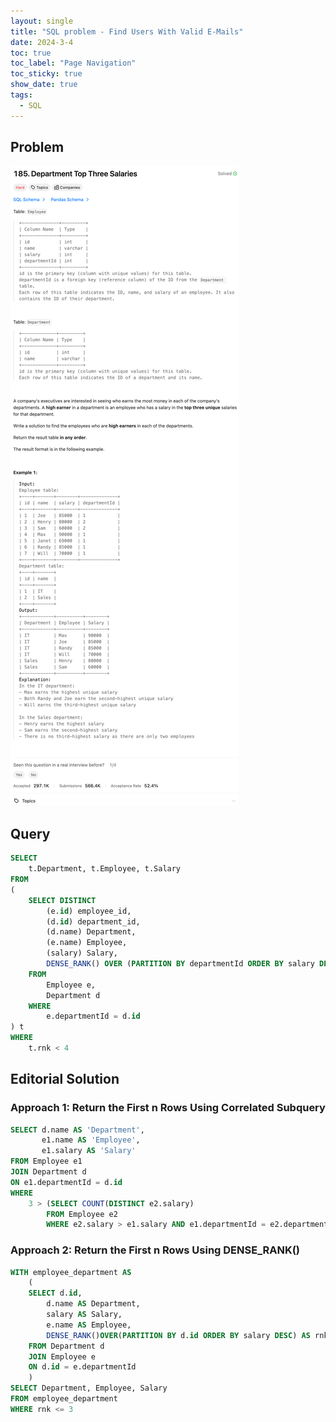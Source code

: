 ```yaml
---
layout: single
title: "SQL problem - Find Users With Valid E-Mails"
date: 2024-3-4
toc: true
toc_label: "Page Navigation"
toc_sticky: true
show_date: true
tags:
  - SQL
---
```


## Problem

[![problem-185](/assets/images/2024-03-04_13-54-18-problem-185.png)](/assets/images/2024-03-04_13-54-18-problem-185.png)

## Query

```sql
SELECT
    t.Department, t.Employee, t.Salary
FROM
(
    SELECT DISTINCT
        (e.id) employee_id,
        (d.id) department_id,
        (d.name) Department,
        (e.name) Employee,
        (salary) Salary,
        DENSE_RANK() OVER (PARTITION BY departmentId ORDER BY salary DESC) as rnk
    FROM
        Employee e,
        Department d
    WHERE
        e.departmentId = d.id
) t
WHERE
    t.rnk < 4
```

## Editorial Solution

### Approach 1: Return the First n Rows Using Correlated Subquery

```sql
SELECT d.name AS 'Department',
       e1.name AS 'Employee',
       e1.salary AS 'Salary'
FROM Employee e1
JOIN Department d
ON e1.departmentId = d.id
WHERE
    3 > (SELECT COUNT(DISTINCT e2.salary)
        FROM Employee e2
        WHERE e2.salary > e1.salary AND e1.departmentId = e2.departmentId);
```

### Approach 2: Return the First n Rows Using DENSE_RANK()

```sql
WITH employee_department AS
    (
    SELECT d.id,
        d.name AS Department,
        salary AS Salary,
        e.name AS Employee,
        DENSE_RANK()OVER(PARTITION BY d.id ORDER BY salary DESC) AS rnk
    FROM Department d
    JOIN Employee e
    ON d.id = e.departmentId
    )
SELECT Department, Employee, Salary
FROM employee_department
WHERE rnk <= 3
```
